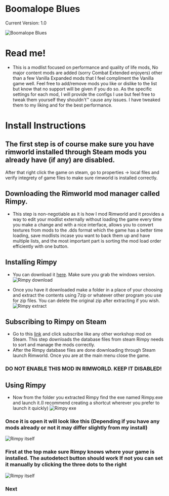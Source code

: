 # Boomalope Blues
Current Version: 1.0

![Boomalope Blues](https://user-images.githubusercontent.com/75699296/226787057-fc0180e7-78bb-4ac9-b6db-7b125cd84b7b.png)

# Read me!
- This is a modlist focused on performance and quality of life mods, No major content mods are added (sorry Combat Extended enjoyers) other than a few Vanilla Expanded mods that I feel compliment the Vanilla game well. Feel free to add/remove mods you like or dislike to the list but know that no support will be given if you do so. As the specific settings for each mod, I will provide the configs I use but feel free to tweak them yourself they shouldn't™ cause any issues. I have tweaked them to my liking and for the best performance.

# Install Instructions
## The first step is of course make sure you have rimworld installed through Steam mods you already have (if any) are disabled.
After that right click the game on steam, go to properties -> local files and verify integrety of game files to make sure rimworld is installed correctly.

## Downloading the Rimworld mod manager called Rimpy. 
- This step is non-negotiable as it is how I mod Rimworld and it provides a way to edit your modlist externally without loading the game every time you make a change and with a nice interface, allows you to convert textures from mods to the .dds format which the game has a better time loading, save modlists incase you want to back them up and have multiple lists, and the most important part is sorting the mod load order efficiently with one button.

## Installing Rimpy
- You can download it [here](https://github.com/rimpy-custom/RimPy/releases/download/1.2.6.28/RimPy_Windows.zip). Make sure you grab the windows version.
![Rimpy download](https://user-images.githubusercontent.com/75699296/226817452-48b1deb1-14ff-405c-a3a5-ce15321bc7da.png)

- Once you have it downloaded make a folder in a place of your choosing and extract the contents using 7zip or whatever other program you use for zip files. You can delete the original zip after extracting if you wish.
![Rimpy extract](https://user-images.githubusercontent.com/75699296/226816889-590cbe12-3d38-4630-85db-f1864b561ab1.png)
## Subscribing to Rimpy on Steam
- Go to this [link](https://steamcommunity.com/sharedfiles/filedetails/?id=1847679158&searchtext=rimpy) and click subscribe like any other workshop mod on Steam.
This step downloads the database files from steam Rimpy needs to sort and manage the mods correctly.
- After the Rimpy database files are done downloading through Steam launch Rimworld. Once you are at the main menu close the game.
### DO NOT ENABLE THIS MOD IN RIMWORLD. KEEP IT DISABLED!

## Using Rimpy
- Now from the folder you extracted Rimpy find the exe named Rimpy.exe and launch it.(I recommend creating a shortcut wherever you prefer to launch it quickly)
![Rimpy exe](https://user-images.githubusercontent.com/75699296/226822471-b74a314d-3888-4cd6-ab47-405b887f5e88.png)
### Once it is open it will look like this (Depending if you have any mods already or not it may differ slightly from my install)
![Rimpy itself](https://user-images.githubusercontent.com/75699296/226822946-32f6978f-1a32-4c20-a88d-320716e3531e.png)
### First at the top make sure Rimpy knows where your game is installed. The autodetect button should work If not you can set it manually by clicking the three dots to the right
![Rimpy itself](https://user-images.githubusercontent.com/75699296/226823367-6b1c3887-0482-4c29-b512-72bf408c2eb1.png)
### Next
